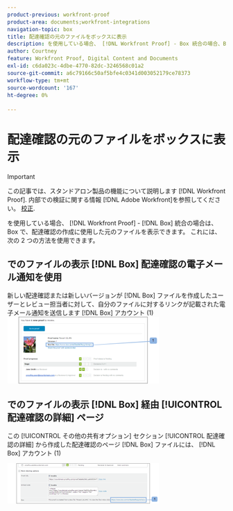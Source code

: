 ```yaml
---
product-previous: workfront-proof
product-area: documents;workfront-integrations
navigation-topic: box
title: 配達確認の元のファイルをボックスに表示
description: を使用している場合、 [!DNL Workfront Proof] - Box 統合の場合、Box では、配達確認の作成に使用した元のファイルを表示できます。 これは 2 つの方法で行うことができます — EDIT ME.
author: Courtney
feature: Workfront Proof, Digital Content and Documents
exl-id: c6da023c-4dbe-4770-82dc-3246568c01a2
source-git-commit: a6c79166c50af5bfe4c0341d003052179ce78373
workflow-type: tm+mt
source-wordcount: '167'
ht-degree: 0%

---
```


# 配達確認の元のファイルをボックスに表示

>[!IMPORTANT]
>
>この記事では、スタンドアロン製品の機能について説明します [!DNL Workfront Proof]. 内部での検証に関する情報 [!DNL Adobe Workfront]を参照してください。 [校正](../../../review-and-approve-work/proofing/proofing.md).

を使用している場合、 [!DNL Workfront Proof] - [!DNL Box] 統合の場合は、Box で、配達確認の作成に使用した元のファイルを表示できます。 これには、次の 2 つの方法を使用できます。

## でのファイルの表示 [!DNL Box] 配達確認の電子メール通知を使用

新しい配達確認または新しいバージョンが [!DNL Box] ファイルを作成したユーザーとレビュー担当者に対して、自分のファイルに対するリンクが記載された電子メール通知を送信します [!DNL Box] アカウント (1)\
![Box_-_Email_Notification.png](assets/box---email-notification-350x154.png)

## でのファイルの表示 [!DNL Box] 経由 [!UICONTROL 配達確認の詳細] ページ

この [!UICONTROL その他の共有オプション] セクション [!UICONTROL 配達確認の詳細] から作成した配達確認のページ [!DNL Box] ファイルには、 [!DNL Box] アカウント (1)

![Box_-_Proof_Details_page.png](assets/box---proof-details-page-350x93.png)
